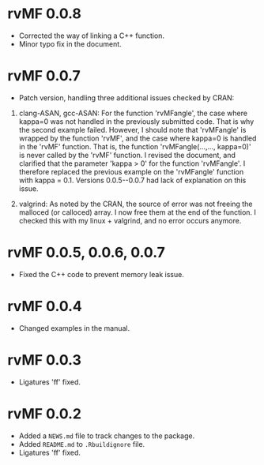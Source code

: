 # rvMF 0.0.8

-   Corrected the way of linking a C++ function.
-	Minor typo fix in the document.

# rvMF 0.0.7

-   Patch version, handling three additional issues checked by CRAN:

1. clang-ASAN, gcc-ASAN: For the function 'rvMFangle', the case where kappa=0 was not handled in the previously 
submitted code. That is why the second example failed. However, I should note that 'rvMFangle' is wrapped by the function
'rvMF', and the case where kappa=0 is handled in the 'rvMF' function. That is, the function 'rvMFangle(...,..., kappa=0)'
is never called by the 'rvMF' function. I revised the document, and clarified that the parameter 'kappa > 0' for the function 'rvMFangle'. I therefore replaced the previous example on the 'rvMFangle' function with kappa = 0.1. Versions 0.0.5--0.0.7 had lack of explanation on this issue.

2. valgrind: As noted by the CRAN, the source of error was not freeing the malloced (or calloced) array. I now free them at the end of the function. I checked this with my linux + valgrind, and no error occurs anymore.

# rvMF 0.0.5, 0.0.6, 0.0.7

-   Fixed the C++ code to prevent memory leak issue. 

# rvMF 0.0.4

-   Changed examples in the manual. 

# rvMF 0.0.3

-   Ligatures 'ff' fixed.

# rvMF 0.0.2

-   Added a `NEWS.md` file to track changes to the package.
-   Added `README.md` to `.Rbuildignore` file.
-   Ligatures 'ff' fixed.
